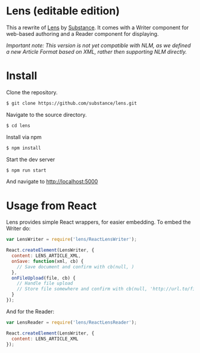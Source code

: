 # Lens (editable edition)

This a rewrite of [Lens](http://github.com/elifesciences/lens) by [Substance](http://substance.io). It comes with a Writer component for web-based authoring and a Reader component for displaying.

*Important note: This version is not yet compatible with NLM, as we defined a new Article Format based on XML, rather then supporting NLM directly.*

# Install

Clone the repository.

```bash
$ git clone https://github.com/substance/lens.git
```

Navigate to the source directory.

```bash
$ cd lens
```

Install via npm

```bash
$ npm install
```

Start the dev server

```bash
$ npm run start
```

And navigate to [http://localhost:5000](http://localhost:5000)

# Usage from React

Lens provides simple React wrappers, for easier embedding. To embed the Writer do:

```js
var LensWriter = require('lens/ReactLensWriter');

React.createElement(LensWriter, {
  content: LENS_ARTICLE_XML,
  onSave: function(xml, cb) {
    // Save document and confirm with cb(null, )
  },
  onFileUpload(file, cb) {
    // Handle file upload
    // Store file somewhere and confirm with cb(null, 'http://url.to/file.png')
  }
});
```

And for the Reader:

```js
var LensReader = require('lens/ReactLensReader');

React.createElement(LensWriter, {
  content: LENS_ARTICLE_XML
});
```